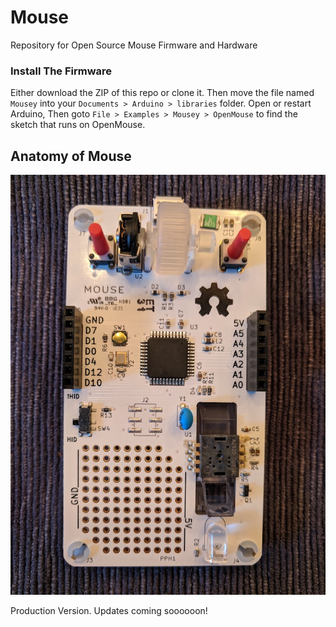 # Mouse
Repository for Open Source Mouse Firmware and Hardware

### Install The Firmware

Either download the ZIP of this repo or clone it. Then move the file named `Mousey`
into your `Documents > Arduino > libraries` folder. Open or restart Arduino, Then
goto `File > Examples > Mousey > OpenMouse` to find the sketch that runs on OpenMouse.

## Anatomy of Mouse
![mousePrototype](images/mouseProduction.jpg)

Production Version. Updates coming soooooon!
